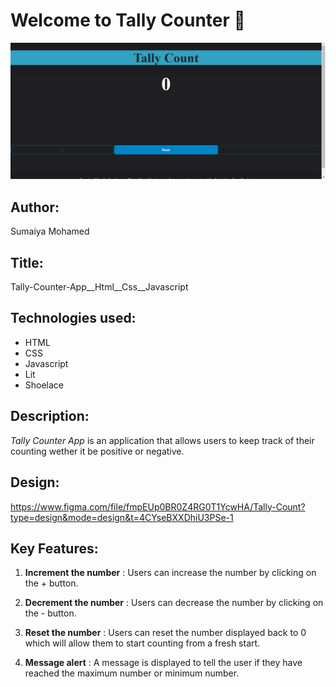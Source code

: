 # Welcome to Tally Counter 👋
![Image of the tally counter app running through the live server extension](./Images/AppUi.png)
## Author:
Sumaiya Mohamed

## Title:
 Tally-Counter-App__Html__Css__Javascript

## Technologies used:
* HTML
* CSS
* Javascript
* Lit
* Shoelace

## Description: 
_Tally Counter App_ is an application that allows users to keep track of their counting wether it be positive or negative.

## Design:
https://www.figma.com/file/fmpEUp0BR0Z4RG0T1YcwHA/Tally-Count?type=design&mode=design&t=4CYseBXXDhiU3PSe-1

## Key Features:

1. **Increment the number** : Users can increase the number by clicking on the + button.

1. **Decrement the number** :
Users can decrease the number by clicking on the - button.

1. **Reset the number** : Users can reset the number displayed back to 0 which will allow them  to start counting from a fresh start.

1. **Message alert** : A message is displayed to tell the user if they have reached the maximum number or minimum number.
